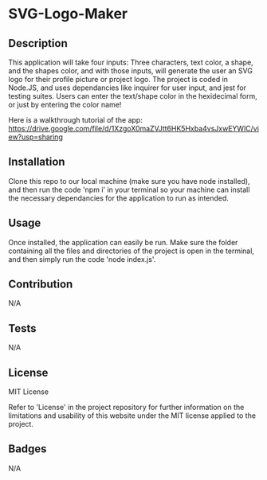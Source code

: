 # SVG-Logo-Maker

## Description

This application will take four inputs: Three characters, text color, a shape, and the shapes color, and with those inputs, will generate the user an SVG logo for their profile picture or project logo. The project is coded in Node.JS, and uses dependancies like inquirer for user input, and jest for testing suites. Users can enter the text/shape color in the hexidecimal form, or just by entering the color name!

Here is a walkthrough tutorial of the app: https://drive.google.com/file/d/1XzgoX0maZVJtt6HK5Hxba4vsJxwEYWlC/view?usp=sharing

## Installation

Clone this repo to our local machine (make sure you have node installed), and then run the code 'npm i' in your terminal so your machine can install the necessary dependancies for the application to run as intended.

## Usage

Once installed, the application can easily be run. Make sure the folder containing all the files and directories of the project is open in the terminal, and then simply run the code 'node index.js'.

## Contribution

N/A

## Tests

N/A

## License

MIT License

Refer to 'License' in the project repository for further information on the limitations and usability of this website under the MIT license applied to the project.

## Badges

N/A